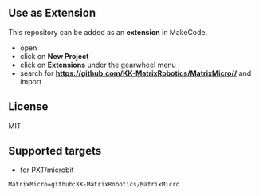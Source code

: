 

## Use as Extension

This repository can be added as an **extension** in MakeCode.

* open []()
* click on **New Project**
* click on **Extensions** under the gearwheel menu
* search for **https://github.com/KK-MatrixRobotics/MatrixMicro//** and import

## License

MIT

## Supported targets

* for PXT/microbit

```package
MatrixMicro=github:KK-MatrixRobotics/MatrixMicro
```
